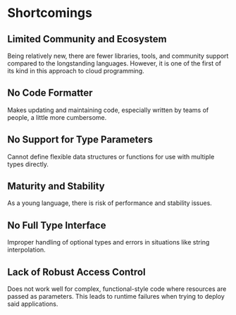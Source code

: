 # **Shortcomings**

## Limited Community and Ecosystem
Being relatively new, there are fewer libraries, tools, and community support compared to the longstanding languages. However, it is one of the first of its kind in this approach to cloud programming.

## No Code Formatter
Makes updating and maintaining code, especially written by teams of people, a little more cumbersome.

## No Support for Type Parameters
Cannot define flexible data structures or functions for use with multiple types directly.

## Maturity and Stability
As a young language, there is risk of performance and stability issues.

## No Full Type Interface
Improper handling of optional types and errors in situations like string interpolation.

## Lack of Robust Access Control
Does not work well for complex, functional-style code where resources are passed as parameters. This leads to runtime failures when trying to deploy said applications.